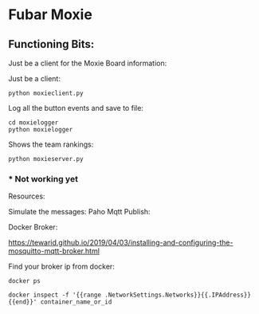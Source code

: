 # Fubar Moxie 

## Functioning Bits:

Just be a client for the Moxie Board information:

Just be a client:

`python moxieclient.py`

Log all the button events and save to file:

```
cd moxielogger
python moxielogger
```

Shows the team rankings:

`python moxieserver.py`

### * Not working yet

Resources:

Simulate the messages:
Paho Mqtt Publish:

Docker Broker: 

https://tewarid.github.io/2019/04/03/installing-and-configuring-the-mosquitto-mqtt-broker.html

Find your broker ip from docker:

`docker ps`

`docker inspect -f '{{range .NetworkSettings.Networks}}{{.IPAddress}}{{end}}' container_name_or_id`

